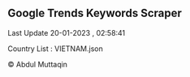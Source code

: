 

## Google Trends Keywords Scraper 
 
Last Update 20-01-2023 , 02:58:41

Country List :
VIETNAM.json



© Abdul Muttaqin 
